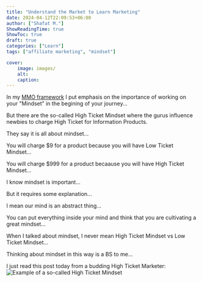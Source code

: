 ```yaml
---
title: "Understand the Market to Learn Marketing"
date: 2024-04-12T22:09:53+06:00
author: ["Shafat M."]
ShowReadingTime: true
ShowToc: true
draft: true
categories: ["Learn"]
tags: ["affiliate marketing", "mindset"]

cover: 
    image: images/
    alt: 
    caption: 
---
```


In my [MMO framework](https://allthrusmartphone.xyz/blog/learn/what_is_mmo/) I put emphasis on the importance of working on your "Mindset" in the begining of your journey...

But there are the so-called High Ticket Mindset where the gurus influence newbies to charge High Ticket for Information Products. 

They say it is all about mindset...

You will charge $9 for a product because you will have Low Ticket Mindset...

You will charge $999 for a product becaause you will have High Ticket Mindset...

I know mindset is important...

But it requires some explanation...

I mean our mind is an abstract thing...

You can put everything inside your mind and think that you are cultivating a great mindset... 

When I talked about mindset, I never mean High Ticket Mindset vs Low Ticket Mindset...

Thinking about mindset in this way is a BS to me...

I just read this post today from a budding High Ticket Marketer:
![Example of a so-called High Ticket Mindset](/images/photos/so-called_high-ticket_mindset.png)

